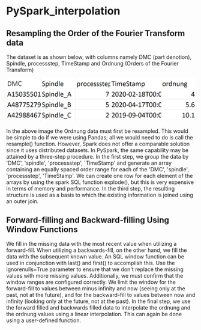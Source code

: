 # PySpark_interpolation

## Resampling the Order of the Fourier Transform data

The dataset is as shown below, with columns namely DMC (part denotion), Spindle, processstep, TimeStamp and Ordnung (Orders of the Fourier Transform)

![Screenshot](Screenshot.png)

In the above image the Ordnung data must first be resampled. This would be simple to do if we were using Pandas; all we would need to do is call the resample() function. However, Spark does not offer a comparable solution since it uses distributed datasets. In PySpark, the same capability may be attained by a three-step procedure. In the first step, we group the data by 'DMC', 'spindle', 'processstep', 'TimeStamp' and generate an array containing an equally spaced order range for each of the 'DMC', 'spindle', 'processstep', 'TimeStamp'. We can create one row for each element of the arrays by using the spark SQL function explode(), but this is very expensive in terms of memory and performance. In the third step, the resulting structure is used as a basis to which the existing information is joined using an outer join.

## Forward-filling and Backward-filling Using Window Functions

We fill in the missing data with the most recent value when utilizing a forward-fill. When utilizing a backwards-fill, on the other hand, we fill the data with the subsequent known value. An SQL window function can be used in conjunction with last() and first() to accomplish this. Use the ignorenulls=True parameter to ensure that we don't replace the missing values with more missing values. Additionally, we must confirm that the window ranges are configured correctly. We limit the window for the forward-fill to values between minus infinity and now (seeing only at the past, not at the future), and for the backward-fill to values between now and infinity (looking only at the future, not at the past). In the final step, we use the forward filled and backwards filled data to interpolate the ordnung and the ordnung values using a linear interpolation. This can again be done using a user-defined function.


